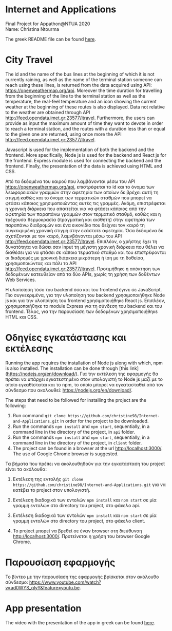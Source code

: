 # Internet and Applications
 Final Project for Appathon@NTUA 2020  
 Name: Christina Ntourma
 
 The greek README file can be found [here](README.md).  
 
# City Travel
 The id and the name of the bus lines at the beginning of which it is not currently raining, as well as the name of the terminal station someone can reach using these lines, is returned from the data acquired using API: https://openweathermap.org/api. Moreover the time duration for travelling from the beginning of the line to the terminal station as well as the temperature, the real-feel temperature and an icon showing the current weather at the beginning of these routes is also displayed. Data not relative to the weather are obtained through API http://feed.opendata.imet.gr:23577/itravel.
 Furthermore, the users can provide as input the maximum amount of time they want to devote in order to reach a terminal station, and the routes with a duration less than or equal to the given one are returned, using once more the API http://feed.opendata.imet.gr:23577/itravel. 
 
 Javascript is used for the implementation of both the backend and the frontend. More specifically, Node js is used for the backend and React js for the frontend. Express module is used for connecting the backend and the frontend. Finally, the presentation of the data is achieved using HTML and CSS.

 Από τα δεδομένα του καιρού που λαμβάνονται μέσω του API https://openweathermap.org/api, επιστρέφεται το id και το όνομα των λεωφορειακών γραμμών στην αφετηρία των οποίων δε βρέχει αυτή τη στιγμή καθώς και το όνομα των τερματικών σταθμών που μπορεί να φτάσει κάποιος χρησιμοποιώντας αυτές τις γραμμές. Ακόμη, επιστρέφεται η χρονική διάρκεια που απαιτείται για να φτάσει κάποιος από την αφετηρία των παραπάνω γραμμών στον τερματικό σταθμό, καθώς και η τρέχουσα θερμοκρασία (πραγματική και αισθητή) στην αφετηρία των παραπάνω διαδρομών και ένα εικονίδιο που δείχνει τον καιρό τη συγκεκριμένη χρονική στιγμή στην εκάστοτε αφετηρία. Όσα δεδομένα δε σχετίζονται με τον καιρό, λαμνβάνονται μέσω του API http://feed.opendata.imet.gr:23577/itravel.
 Επιπλέον, ο χρήστης έχει τη δυνατότητα να δώσει σαν input τη μέγιστη χρονική διάρκεια που θέλει να διαθέσει για να φτάσει σε κάποιο τερματικό σταθμό και του επιστρέφονται οι διαδρομές με χρονική διάρκεια μικρότερη ή ίση με τη δοθείσα, χρησιμοποιώντας και πάλι το API http://feed.opendata.imet.gr:23577/itravel. Προτιμήθηκε η απόκτηση των δεδομένων κατευθείαν από τα δύο APIs, χωρίς τη χρήση των δοθέντων Web Services.

 Η υλοποίηση τόσο του backend όσο και του frontend έγινε σε JavaScript. Πιο συγκεκριμένα, για την υλοποίηση του backend χρησιμοποιήθηκε Node js και για την υλοποίηση του frontend χρησιμοποιήθηκε React js. Επιπλέον, χρησιμοποιήθηκε το module Express για τη σύνδεση του backend και του frontend. Τέλος, για την παρουσίαση των δεδομένων χρησιμοποιήθηκε HTML και CSS.


# Οδηγίες εγκατάστασης και εκτέλεσης

Running the app requires the installation of Node js along with which, npm is also installed. The installation can be done through [this link] (<https://nodejs.org/en/download/>). 
Για την εκτέλεση της εφαρμογής θα πρέπει να υπάρχει εγκατεστημένο στον υπολογιστή το Node js μαζί με το οποίο εγκαθίσταται και το npm, το οποίο μπορεί να εγκατασταθεί από τον σύνδεσμο που ακολουθεί: <https://nodejs.org/en/download/>.

The steps that need to be followed for installing the project are the following:
1. Run command `git clone https://github.com/christine98/Internet-and-Applications.git` in order for the project to be downloaded.
2. Run the commands `npm install` and `npm start`, sequentially, in a command line in the directory of the project, in `api` folder.
3. Run the commands `npm install` and `npm start`, sequentially, in a command line in the directory of the project, in `client` folder.
4. The project can be found in a browser at the url <http://localhost:3000/>. The use of Google Chrome browser is suggested. 

Τα βήματα που πρέπει να ακολουθηθούν για την εγκατάσταση του project είναι τα ακόλουθα:
1. Εκτέλεση της εντολής `git clone https://github.com/christine98/Internet-and-Applications.git` για να κατέβει το project στον υπολογιστή.

2. Εκτέλεση διαδοχικά των εντολών `npm install` και `npm start` σε μία γραμμή εντολών στο directory του project, στο φάκελο api.

3. Εκτέλεση διαδοχικά των εντολών `npm install` και `npm start` σε μία γραμμή εντολών στο directory του project, στο φάκελο client.

4. Το project μπορεί να βρεθεί σε έναν browser στη διεύθυνση <http://localhost:3000/>. Προτείνεται η χρήση του browser Google Chrome.


# Παρουσίαση εφαρμογής
Το βίντεο με την παρουσίαση της εφαρμογής βρίσκεται στον ακόλουθο σύνδεσμο: <https://www.youtube.com/watch?v=ad0WYS_qlyY&feature=youtu.be>.

# App presentation
The video with the presentation of the app in greek can be found [here](<https://www.youtube.com/watch?v=ad0WYS_qlyY&feature=youtu.be>). 
